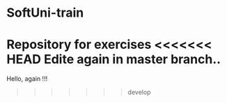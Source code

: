 # SoftUni-train
Repository for exercises
<<<<<<< HEAD
Edite again in master branch..
=======
Hello, again !!!
>>>>>>> develop
